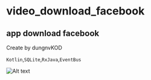 # video_download_facebook
## app download facebook
Create by dungnvKOD

`Kotlin`,`SQLite`,`RxJava`,`EventBus`

![Alt text](https://github.com/dungnvKOD/video_download_facebook/blob/master/image/sl.png)
